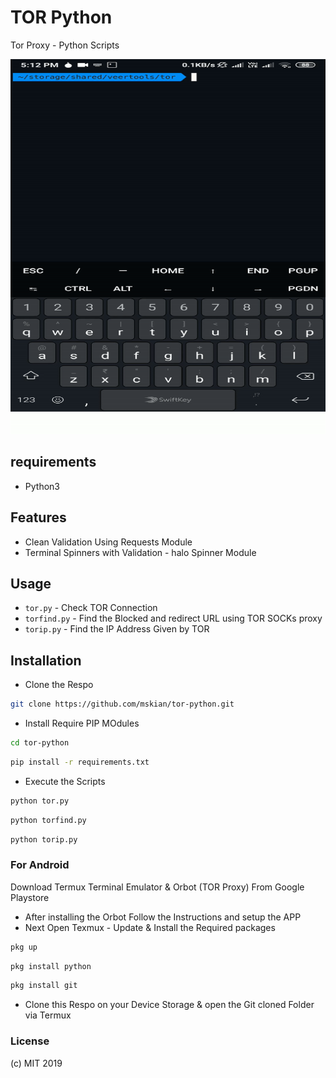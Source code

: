# TOR Python

Tor Proxy - Python Scripts

<p align="center">
<img src="https://raw.githubusercontent.com/mskian/tor-python/master/screenshot.gif" width="600" height="600">
</p>

## requirements

- Python3

## Features

- Clean Validation Using Requests Module
- Terminal Spinners with Validation - halo Spinner Module

## Usage

- `tor.py` - Check TOR Connection
- `torfind.py` - Find the Blocked and redirect URL using TOR SOCKs proxy
- `torip.py` - Find the IP Address Given by TOR

## Installation

- Clone the Respo

```bash
git clone https://github.com/mskian/tor-python.git
```

- Install Require PIP MOdules

```bash
cd tor-python
```

```bash
pip install -r requirements.txt
```

- Execute the Scripts

```bash
python tor.py
```

```bash
python torfind.py
```

```bash
python torip.py
```

### For Android

Download Termux Terminal Emulator & Orbot (TOR Proxy) From Google Playstore

- After installing the Orbot Follow the Instructions and setup the APP
- Next Open Texmux - Update & Install the Required packages

```bash
pkg up
```

```bash
pkg install python
```

```bash
pkg install git
```

- Clone this Respo on your Device Storage & open the Git cloned Folder via Termux

### License

(c) MIT 2019
